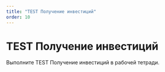 ```yaml
---
title: "TEST Получение инвестиций"
order: 10
---
```


# TEST Получение инвестиций

Выполните TEST Получение инвестиций в рабочей тетради.